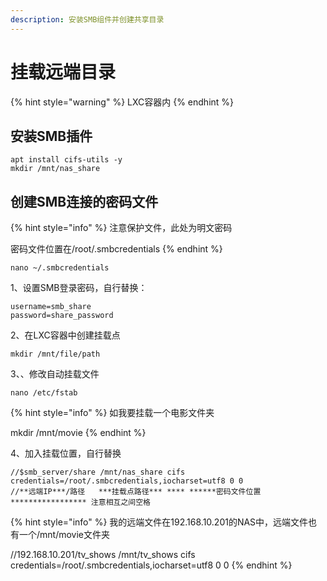 ```yaml
---
description: 安装SMB组件并创建共享目录
---
```


# 挂载远端目录

{% hint style="warning" %}
LXC容器内
{% endhint %}

## 安装SMB插件

```
apt install cifs-utils -y
mkdir /mnt/nas_share
```

## 创建SMB连接的密码文件

{% hint style="info" %}
注意保护文件，此处为明文密码

密码文件位置在/root/.smbcredentials
{% endhint %}

```
nano ~/.smbcredentials
```

1、设置SMB登录密码，自行替换：

```
username=smb_share
password=share_password
```

2、在LXC容器中创建挂载点

```
mkdir /mnt/file/path
```

3、、修改自动挂载文件

```
nano /etc/fstab
```

{% hint style="info" %}
如我要挂载一个电影文件夹

mkdir /mnt/movie
{% endhint %}

4、加入挂载位置，自行替换

```
//$smb_server/share /mnt/nas_share cifs credentials=/root/.smbcredentials,iocharset=utf8 0 0
//**远端IP***/路径   ***挂载点路径*** **** ******密码文件位置***************** 注意相互之间空格
```

{% hint style="info" %}
我的远端文件在192.168.10.201的NAS中，远端文件也有一个/mnt/movie文件夹

//192.168.10.201/tv\_shows /mnt/tv\_shows cifs credentials=/root/.smbcredentials,iocharset=utf8 0 0
{% endhint %}

